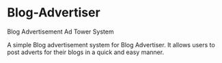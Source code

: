 Blog-Advertiser
===============

Blog Advertisement Ad Tower System

A simple Blog advertisement system for Blog Advertiser. It allows users to post adverts for their blogs in a quick and easy manner.
